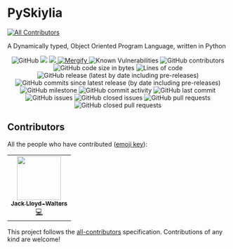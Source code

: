 # PySkiylia
<!-- ALL-CONTRIBUTORS-BADGE:START - Do not remove or modify this section -->
[![All Contributors](https://img.shields.io/badge/all_contributors-1-orange.svg?style=flat-square)](#contributors-)
<!-- ALL-CONTRIBUTORS-BADGE:END -->
A Dynamically typed, Object Oriented Program Language, written in Python

<p align="center">
  <img alt="GitHub" src="https://img.shields.io/github/license/SK1Y101/PySkiylia">

  <img src="https://wakatime.com/badge/github/SK1Y101/PySkiylia.svg"/>

  <a href="https://codecov.io/gh/SK1Y101/PySkiylia">
    <img src="https://codecov.io/gh/SK1Y101/PySkiylia/branch/main/graph/badge.svg?token=DRJ67ZQA7M&style=plastic"/>
  </a>


  <a href="https://mergify.io">
    <img src="https://img.shields.io/endpoint.svg?url=https://gh.mergify.io/badges/SK1Y101/PySkiylia" alt="Mergify">
    </a>

  <img alt="Known Vulnerabilities" src="https://snyk.io/test/github/SK1Y101/PySkiylia/badge.svg">

  <img alt="GitHub contributors" src="https://img.shields.io/github/contributors/SK1Y101/PySkiylia">

  <br>

  <img alt="GitHub code size in bytes" src="https://img.shields.io/github/languages/code-size/SK1Y101/PySkiylia">

  <img alt="Lines of code" src="https://img.shields.io/tokei/lines/github/SK1Y101/PySkiylia">

  <img alt="GitHub release (latest by date including pre-releases)" src="https://img.shields.io/github/v/release/SK1Y101/PySkiylia?include_prereleases">

  <img alt="GitHub commits since latest release (by date including pre-releases)" src="https://img.shields.io/github/commits-since/SK1Y101/PySkiylia/latest?include_prereleases">

  <img alt="GitHub milestone" src="https://img.shields.io/github/milestones/progress/SK1Y101/PySkiylia/1">

  <img alt="GitHub commit activity" src="https://img.shields.io/github/commit-activity/m/SK1Y101/PySkiylia">

  <img alt="GitHub last commit" src="https://img.shields.io/github/last-commit/SK1Y101/PySkiylia">

  <img alt="GitHub issues" src="https://img.shields.io/github/issues-raw/SK1Y101/PySkiylia">

  <img alt="GitHub closed issues" src="https://img.shields.io/github/issues-closed-raw/SK1Y101/PySkiylia">

  <img alt="GitHub pull requests" src="https://img.shields.io/github/issues-pr-raw/SK1Y101/PySkiylia">

  <img alt="GitHub closed pull requests" src="https://img.shields.io/github/issues-pr-closed-raw/SK1Y101/PySkiylia">
</p>

## Contributors

All the people who have contributed ([emoji key](https://allcontributors.org/docs/en/emoji-key)):
<!-- ALL-CONTRIBUTORS-LIST:START - Do not remove or modify this section -->
<!-- prettier-ignore-start -->
<!-- markdownlint-disable -->
<table>
  <tr>
    <td align="center"><a href="https://github.com/SK1Y101"><img src="https://avatars.githubusercontent.com/u/8695579?v=4?s=100" width="100px;" alt=""/><br /><sub><b>Jack Lloyd-Walters</b></sub></a><br /><a href="https://github.com/SK1Y101/PySkiylia/commits?author=SK1Y101" title="Code">💻</a></td>
  </tr>
</table>

<!-- markdownlint-restore -->
<!-- prettier-ignore-end -->

<!-- ALL-CONTRIBUTORS-LIST:END -->

This project follows the [all-contributors](https://allcontributors.org) specification.
Contributions of any kind are welcome!
